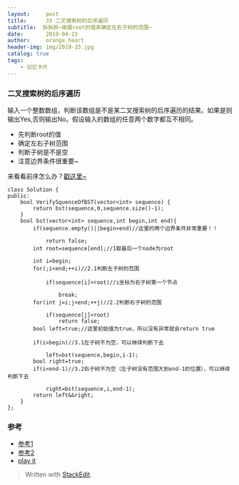 ```yaml
---
layout:     post
title:      33 二叉搜索树的后序遍历
subtitle:  拆拆拆~根据root的值来确定左右子树的范围~
date:       2019-04-23
author:     orange_heart
header-img: img/2019-33.jpg
catalog: true
tags:
    - 记忆卡片
---
```


### 二叉搜索树的后序遍历


输入一个整数数组，判断该数组是不是某二叉搜索树的后序遍历的结果。如果是则输出Yes,否则输出No。假设输入的数组的任意两个数字都互不相同。


 - 先判断root的值
 - 确定左右子树范围
 - 判断子树是不是空
 - 注意边界条件很重要~  

来看看前序怎么办？[戳这里~](https://blog.csdn.net/xc889078/article/details/9113185)  


```objc
class Solution {
public:
    bool VerifySquenceOfBST(vector<int> sequence) {
        return bst(sequence,0,sequence.size()-1);
    }
    bool bst(vector<int> sequence,int begin,int end){
        if(sequence.empty()||begin>end)//这里的两个边界条件非常重要！！  
        
            return false;
        int root=sequence[end];//1取最后一个node为root  
        
        int i=begin;
        for(;i<end;++i)//2.1判断左子树的范围  
        
            if(sequence[i]>root)//i坐标为右子树第一个节点  
            
                break;
        for(int j=i;j<end;++j)//2.2判断右子树的范围  
        
            if(sequence[j]<root)
                return false;
        bool left=true;//这里初始值为true，所以没有异常就会return true  
        
        if(i>begin)//3.1左子树不为空，可以继续判断下去  
        
            left=bst(sequence,begin,i-1);
        bool right=true;
        if(i<end-1)//3.2右子树不为空（左子树没有范围大到end-1的位置），可以继续判断下去  
        
            right=bst(sequence,i,end-1);
        return left&&right;
    }
};
```
### 参考

- [参考1](https://github.com/zhedahht/CodingInterviewChinese2)
- [参考2](https://github.com/gatieme/CodingInterviews)
- [play it](https://www.nowcoder.com/practice/a861533d45854474ac791d90e447bafd?tpId=13&tqId=11176&tPage=2&rp=1&ru=/ta/coding-interviews&qru=/ta/coding-interviews/question-ranking)  


> Written with [StackEdit](https://stackedit.io/).

<head>
    <script src="https://cdn.mathjax.org/mathjax/latest/MathJax.js?config=TeX-AMS-MML_HTMLorMML" type="text/javascript"></script>
    <script type="text/x-mathjax-config">
        MathJax.Hub.Config({
            tex2jax: {
            skipTags: ['script', 'noscript', 'style', 'textarea', 'pre'],
            inlineMath: [['$','$']]
            }
        });
    </script>
</head>
<!--stackedit_data:
eyJoaXN0b3J5IjpbNjg0Njk3NDQ1LC0xNjYzMjYzNDA3LDE3Nj
gwNDA2MDgsMTgxNTgyNzc2MCwtNzUwMzE4NTgxLDExMTcwNzA2
ODNdfQ==
-->